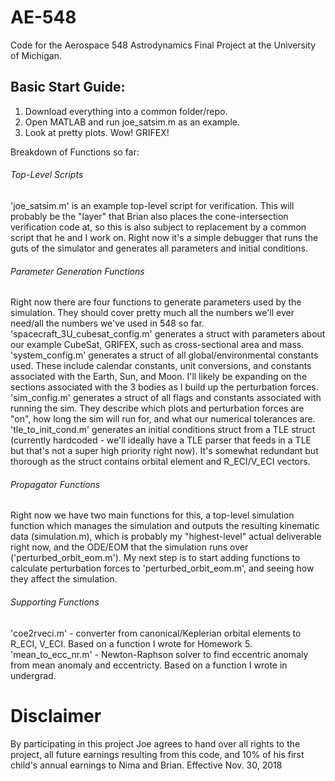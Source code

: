 # AE-548

Code for the Aerospace 548 Astrodynamics Final Project at the University of Michigan. 

## Basic Start Guide:
1. Download everything into a common folder/repo.
2. Open MATLAB and run joe_satsim.m as an example.
3. Look at pretty plots. Wow! GRIFEX!

Breakdown of Functions so far:
 
###### Top-Level Scripts
'joe_satsim.m' is an example top-level script for verification. This will probably be the "layer" that Brian also places the cone-intersection verification code at, so this is also subject to replacement by a common script that he and I work on. Right now it's a simple debugger that runs the guts of the simulator and generates all parameters and initial conditions.

###### Parameter Generation Functions
Right now there are four functions to generate parameters used by the simulation. They should cover pretty much all the numbers we'll ever need/all the numbers we've used in 548 so far.
'spacecraft_3U_cubesat_config.m' generates a struct with parameters about our example CubeSat, GRIFEX, such as cross-sectional area and mass.
'system_config.m' generates a struct of all global/environmental constants used. These include calendar constants, unit conversions, and constants associated with the Earth, Sun, and Moon. I'll likely be expanding on the sections associated with the 3 bodies as I build up the perturbation forces.
'sim_config.m' generates a struct of all flags and constants associated with running the sim. They describe which plots and perturbation forces are "on", how long the sim will run for, and what our numerical tolerances are.
'tle_to_init_cond.m' generates an initial conditions struct from a TLE struct (currently hardcoded - we'll ideally have a TLE parser that feeds in a TLE but that's not a super high priority right now). It's somewhat redundant but thorough as the struct  contains orbital element and R_ECI/V_ECI vectors.

###### Propagator Functions
Right now we have two main functions for this, a top-level simulation function which manages the simulation and outputs the resulting kinematic data (simulation.m), which is probably my "highest-level" actual deliverable right now, and the ODE/EOM that the simulation runs over ('perturbed_orbit_eom.m'). My next step is to start adding functions to calculate perturbation forces to 'perturbed_orbit_eom.m', and seeing how they affect the simulation.

###### Supporting Functions
'coe2rveci.m' - converter from canonical/Keplerian orbital elements to R_ECI, V_ECI. Based on a function I wrote for Homework 5.
'mean_to_ecc_nr.m' - Newton-Raphson solver to find eccentric anomaly from mean anomaly and eccentricty. Based on a function I wrote in undergrad.










# Disclaimer
By participating in this project Joe agrees to hand over all rights to the project, all future earnings resulting from this code, and 10% of his first child's annual earnings to Nima and Brian.
Effective Nov. 30, 2018